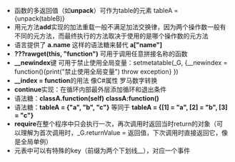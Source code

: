 - 函数的多返回值（如**unpack**）可作为table的元素 tableA = {unpack(tableB)}
- 用元方法**add**实现的加法重载一般不满足加法交换律，因为两个操作数一般有不同的元方法，而最终执行的方法取决于使用的是哪个操作数的元方法
- 语言提供了 **a.name** 这样的语法糖来替代 **a["name"]**
- **???rawget(this, "function")** 可用于调用任意拼接名称的函数
- **__newindex**键 可用于禁止使用全局变量：setmetatable(_G, {__newindex = function(){print("禁止使用全局变量") throw exception} })
- **__index = function**的用法 像C#属性 罗马数字转换
- **continue**实现：在循环内部最外层添加循环和退出条件
- 语法糖：**classA.function(self)** **classA:function()** 
- 语法糖：**tableA = {"a", "b", "c"}** 等同于 **tableA = {[1] = "a", [2] = "b", [3] = "c"}**
- **require**在整个程序中只会执行一次，再次调用时返回当时return的对象（可以理解为首次调用时，_G.returnValue = 返回值，下次调用时直接返回它，像是全局单例）
- 元表中可以有特殊的key（前缀为两个下划线__），对应一个事件
